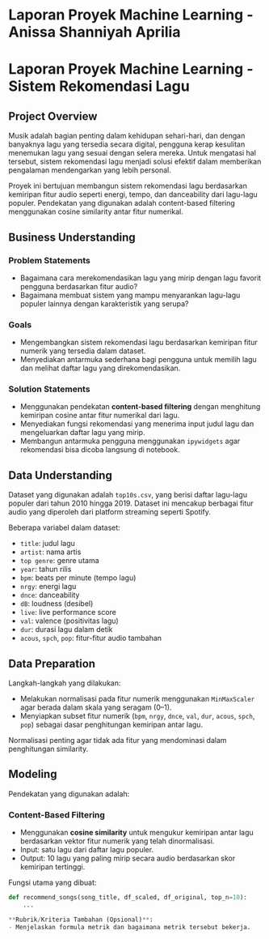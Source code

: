 # Laporan Proyek Machine Learning - Anissa Shanniyah Aprilia

# Laporan Proyek Machine Learning - Sistem Rekomendasi Lagu

## Project Overview

Musik adalah bagian penting dalam kehidupan sehari-hari, dan dengan banyaknya lagu yang tersedia secara digital, pengguna kerap kesulitan menemukan lagu yang sesuai dengan selera mereka. Untuk mengatasi hal tersebut, sistem rekomendasi lagu menjadi solusi efektif dalam memberikan pengalaman mendengarkan yang lebih personal.

Proyek ini bertujuan membangun sistem rekomendasi lagu berdasarkan kemiripan fitur audio seperti energi, tempo, dan danceability dari lagu-lagu populer. Pendekatan yang digunakan adalah content-based filtering menggunakan cosine similarity antar fitur numerikal.

## Business Understanding

### Problem Statements

- Bagaimana cara merekomendasikan lagu yang mirip dengan lagu favorit pengguna berdasarkan fitur audio?
- Bagaimana membuat sistem yang mampu menyarankan lagu-lagu populer lainnya dengan karakteristik yang serupa?

### Goals

- Mengembangkan sistem rekomendasi lagu berdasarkan kemiripan fitur numerik yang tersedia dalam dataset.
- Menyediakan antarmuka sederhana bagi pengguna untuk memilih lagu dan melihat daftar lagu yang direkomendasikan.

### Solution Statements

- Menggunakan pendekatan **content-based filtering** dengan menghitung kemiripan cosine antar fitur numerikal dari lagu.
- Menyediakan fungsi rekomendasi yang menerima input judul lagu dan mengeluarkan daftar lagu yang mirip.
- Membangun antarmuka pengguna menggunakan `ipywidgets` agar rekomendasi bisa dicoba langsung di notebook.

## Data Understanding

Dataset yang digunakan adalah `top10s.csv`, yang berisi daftar lagu-lagu populer dari tahun 2010 hingga 2019. Dataset ini mencakup berbagai fitur audio yang diperoleh dari platform streaming seperti Spotify.

Beberapa variabel dalam dataset:

- `title`: judul lagu
- `artist`: nama artis
- `top genre`: genre utama
- `year`: tahun rilis
- `bpm`: beats per minute (tempo lagu)
- `nrgy`: energi lagu
- `dnce`: danceability
- `dB`: loudness (desibel)
- `live`: live performance score
- `val`: valence (positivitas lagu)
- `dur`: durasi lagu dalam detik
- `acous`, `spch`, `pop`: fitur-fitur audio tambahan

## Data Preparation

Langkah-langkah yang dilakukan:

- Melakukan normalisasi pada fitur numerik menggunakan `MinMaxScaler` agar berada dalam skala yang seragam (0–1).
- Menyiapkan subset fitur numerik (`bpm`, `nrgy`, `dnce`, `val`, `dur`, `acous`, `spch`, `pop`) sebagai dasar penghitungan kemiripan antar lagu.

Normalisasi penting agar tidak ada fitur yang mendominasi dalam penghitungan similarity.

## Modeling

Pendekatan yang digunakan adalah:

### Content-Based Filtering

- Menggunakan **cosine similarity** untuk mengukur kemiripan antar lagu berdasarkan vektor fitur numerik yang telah dinormalisasi.
- Input: satu lagu dari daftar lagu populer.
- Output: 10 lagu yang paling mirip secara audio berdasarkan skor kemiripan tertinggi.

Fungsi utama yang dibuat:
```python
def recommend_songs(song_title, df_scaled, df_original, top_n=10):
    ...

**Rubrik/Kriteria Tambahan (Opsional)**: 
- Menjelaskan formula metrik dan bagaimana metrik tersebut bekerja.
